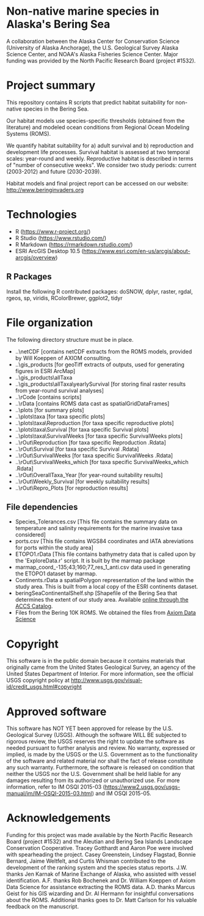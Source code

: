 # Non-native marine species in Alaska's Bering Sea
A collaboration between the Alaska Center for Conservation Science (University of Alaska Anchorage), the U.S. Geological Survey Alaska Science Center, and NOAA's Alaska Fisheries Science Center. Major funding was provided by the North Pacific Research Board (project #1532).

# Project summary
This repository contains R scripts that predict habitat suitability for non-native species in the Bering Sea.

Our habitat models use species-specific thresholds (obtained from the literature) and modeled ocean conditions from Regional Ocean Modeling Systems (ROMS).

We quantify habitat suitability for a) adult survival and b) reproduction and development life processes. Survival habitat is assessed at two temporal scales: year-round and weekly. Reproductive habitat is described in terms of "number of consecutive weeks". We consider two study periods: current (2003-2012) and future (2030-2039).

Habitat models and final project report can be accessed on our website: http://www.beringinvaders.org

# Technologies
- R (https://www.r-project.org/)
- R Studio (https://www.rstudio.com/)
- R Markdown (https://rmarkdown.rstudio.com/)
- ESRI ArcGIS Desktop 10.5 (https://www.esri.com/en-us/arcgis/about-arcgis/overview)

## R Packages
Install the following R contributed packages: doSNOW, dplyr, raster, rgdal, rgeos, sp, viridis, RColorBrewer, ggplot2, tidyr

# File organization
The following directory structure must be in place.
* ..\netCDF [contains netCDF extracts from the ROMS models, provided by Will Koeppen of AXIOM consulting.
* ..\gis_products [for geoTiff extracts of outputs, used for generating figures in ESRI ArcMap]
* ..\gis_products\allTaxa
* ..\gis_products\allTaxa\yearlySurvival [for storing final raster results from year-round survival analyses]
* ..\rCode [contains scripts]
* ..\rData [contains ROMS data cast as spatialGridDataFrames]
* ..\plots [for summary plots]
* ..\plots\taxa [for taxa specific plots]
* ..\plots\taxa\Reproduction [for taxa specific reproductive plots]
* ..\plots\taxa\Survival [for taxa specific Survival plots]
* ..\plots\taxa\SurvivalWeeks [for taxa specific SurvivalWeeks plots]
* ..\rOut\Reproduction [for taxa specific Reproduction .Rdata]
* ..\rOut\Survival [for taxa specific Survival .Rdata]
* ..\rOut\SurvivalWeeks [for taxa specific SurvivalWeeks .Rdata]
* ..\rOut\SurvivalWeeks_which [for taxa specific SurvivalWeeks_which .Rdata]
* ..\rOut\OverallTaxa_Year [for year-round suitability results]
* ..\rOut\Weekly_Survival [for weekly suitability results]
* ..\rOut\Repro_Plots [for reproduction results]
 
## File dependencies
* Species_Tolerances.csv [This file contains the summary data on temperature and salinity requirements for the marine invasive taxa considered]
* ports.csv [This file contains WGS84 coordinates and IATA abreviations for ports within the study area]
* ETOPO1.rData [This file contains bathymetry data that is called upon by the 'ExploreData.r' script.  It is built by the marmap package
* marmap_coord_-135;43;160;77_res_1_anti.csv data used in generating the ETOPO1 dataset by marmap.
* Continents.rData a spatialPolygon representation of the land within the study area.  This is built from a local copy of the ESRI continents dataset.
* beringSeaContinentalShelf.shp [Shapefile of the Bering Sea that determines the extent of our study area. Available [online through the ACCS Catalog](https://accscatalog.uaa.alaska.edu/dataset/resource/ab3f41f1-7dc6-4905-b307-ec99b430ec12).
* Files from the Bering 10K ROMS. We obtained the files from [Axiom Data Science](https://www.axiomdatascience.com/contact/) 

# Copyright
This software is in the public domain because it contains materials that originally came from the United States Geological Survey, an agency of the United States Department of Interior. For more information, see the official USGS copyright policy at http://www.usgs.gov/visual-id/credit_usgs.html#copyright

# Approved software
This software has NOT YET been approved for release by the U.S. Geological Survey (USGS). Although the software WILL BE subjected to rigorous review, the USGS reserves the right to update the software as needed pursuant to further analysis and review. No warranty, expressed or implied, is made by the USGS or the U.S. Government as to the functionality of the software and related material nor shall the fact of release constitute any such warranty. Furthermore, the software is released on condition that neither the USGS nor the U.S. Government shall be held liable for any damages resulting from its authorized or unauthorized use.  For more information, refer to IM OSQI 2015-03 (https://www2.usgs.gov/usgs-manual/im/IM-OSQI-2015-03.html) and IM OSQI 2015-05.

# Acknowledgements
Funding for this project was made available by the North Pacific Research Board (project #1532) and the Aleutian and Bering Sea Islands Landscape Conservation Cooperative. Tracey Gotthardt and Aaron Poe were involved with spearheading the project. Casey Greenstein, Lindsey Flagstad, Bonnie Bernard, Jaime Weltfelt, and Curtis Whisman contributed to the development of the ranking system and the species status reports.  J.W. thanks Jen Karnak of Marine Exchange of Alaska, who assisted with vessel identification. A.F. thanks Rob Bochenek and Dr. William Koeppen of Axiom Data Science for assistance extracting the ROMS data. A.D. thanks Marcus Geist for his GIS wizarding and Dr. Al Hermann for insightful conversations about the ROMS. Additional thanks goes to Dr. Matt Carlson for his valuable feedback on the manuscript.
